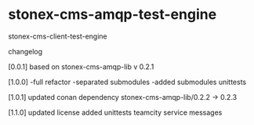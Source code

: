 # stonex-cms-amqp-test-engine
stonex-cms-client-test-engine

changelog

[0.0.1]
based on stonex-cms-amqp-lib v 0.2.1

[1.0.0]
-full refactor
-separated submodules
-added submodules unittests

[1.0.1] 
updated conan dependency stonex-cms-amqp-lib/0.2.2 -> 0.2.3

[1.1.0]
updated license
added unittests teamcity service messages

